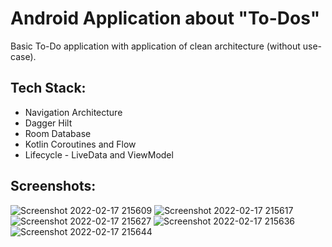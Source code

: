# Android Application about "To-Dos"

Basic To-Do application with application of clean architecture (without use-case).

## Tech Stack:
- Navigation Architecture
- Dagger Hilt
- Room Database
- Kotlin Coroutines and Flow
- Lifecycle - LiveData and ViewModel

## Screenshots:

![Screenshot 2022-02-17 215609](https://user-images.githubusercontent.com/23002188/154496522-2c6cccec-40a4-4fc0-bb34-32244b20fe3a.png)
![Screenshot 2022-02-17 215617](https://user-images.githubusercontent.com/23002188/154496527-4e168abb-b653-4ff1-8709-5ccbf301e5e4.png)
![Screenshot 2022-02-17 215627](https://user-images.githubusercontent.com/23002188/154496531-6bc6d032-cd7a-4489-8467-0a2866e3cb4d.png)
![Screenshot 2022-02-17 215636](https://user-images.githubusercontent.com/23002188/154496533-526a15ea-31ec-4d5d-85bc-c395eeaba4a8.png)
![Screenshot 2022-02-17 215644](https://user-images.githubusercontent.com/23002188/154496535-15a6a5c5-6b96-40e9-bd20-064d74f864fd.png)
